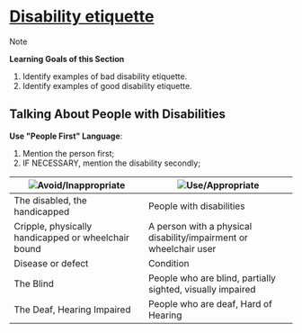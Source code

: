# [Disability etiquette](https://dequeuniversity.com/class/iaap-cpacc/disability-etiquette/)

> [!NOTE]
> **Learning Goals of this Section**  
> 1. Identify examples of bad disability etiquette.
> 2. Identify examples of good disability etiquette.

## Talking About People with Disabilities
**Use "People First" Language**:
1. Mention the person first;
2. IF NECESSARY, mention the disability secondly;

| ![Avoid/Inappropriate](https://i.ytimg.com/vi/wAbnNZDhYrA/maxresdefault.jpg) | ![Use/Appropriate](https://i.cbc.ca/1.3279853.1532811524!/fileImage/httpImage/image.jpg_gen/derivatives/16x9_940/drake.jpg) |
|---|---|
| The disabled, the handicapped | People with disabilities |
| Cripple, physically handicapped or wheelchair bound | A person with a physical disability/impairment or wheelchair user |
| Disease or defect | Condition |
| The Blind | People who are blind, partially sighted, visually impaired |
| The Deaf, Hearing Impaired | People who are deaf, Hard of Hearing |